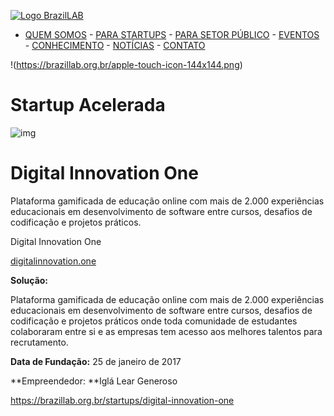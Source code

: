 [![Logo BrazilLAB](https://brazillab.org.br/logo.png)](https://brazillab.org.br/)

- [QUEM SOMOS](https://brazillab.org.br/institucional) - [PARA STARTUPS](https://brazillab.org.br/para-startups) - [PARA SETOR PÚBLICO](https://brazillab.org.br/para-setor-publico) - [EVENTOS](https://brazillab.org.br/eventos) - [CONHECIMENTO](https://brazillab.org.br/conhecimento) - [NOTÍCIAS](https://brazillab.org.br/noticias) - [CONTATO](https://brazillab.org.br/contato)





!(https://brazillab.org.br/apple-touch-icon-144x144.png)

# Startup Acelerada

![img](https://s3.us-east-1.amazonaws.com/brazillab/app/www/images/portfolios/8c880032ac4e7ba6809019f61200ef1b.jpg)

# Digital Innovation One

Plataforma gamificada de educação online com mais de 2.000 experiências educacionais em desenvolvimento de software entre cursos, desafios de codificação e projetos práticos.



Digital Innovation One

[digitalinnovation.one](http://digitalinnovation.one/)

 

**Solução:**

Plataforma gamificada de educação online com mais de 2.000 experiências educacionais em desenvolvimento de software entre cursos, desafios de codificação e projetos práticos onde toda comunidade de estudantes colaboraram entre si e as empresas tem acesso aos melhores talentos para recrutamento.

 

**Data de Fundação:** 25 de janeiro de 2017

 

**Empreendedor:
**Iglá Lear Generoso

 https://brazillab.org.br/startups/digital-innovation-one

